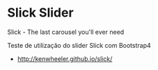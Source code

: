 # Slick Slider
Slick - The last carousel you'll ever need

Teste de utilização do slider Slick com Bootstrap4
- http://kenwheeler.github.io/slick/
